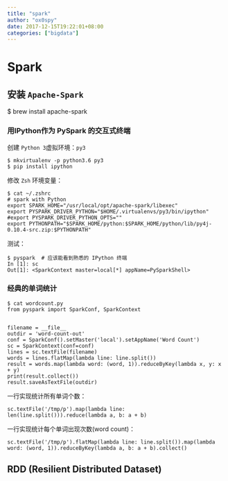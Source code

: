 ```yaml
---
title: "spark"
author: "ox0spy"
date: 2017-12-15T19:22:01+08:00
categories: ["bigdata"]
---
```


# Spark

## 安装 `Apache-Spark`

$ brew install apache-spark

### 用IPython作为 PySpark 的交互式终端

创建 `Python 3`虚拟环境：`py3`

	$ mkvirtualenv -p python3.6 py3
	$ pip install ipython

修改 `Zsh` 环境变量：

	$ cat ~/.zshrc
	# spark with Python
	export SPARK_HOME="/usr/local/opt/apache-spark/libexec"
	export PYSPARK_DRIVER_PYTHON="$HOME/.virtualenvs/py3/bin/ipython"
	#export PYSPARK_DRIVER_PYTHON_OPTS=""
	export PYTHONPATH="$SPARK_HOME/python:$SPARK_HOME/python/lib/py4j-0.10.4-src.zip:$PYTHONPATH"

测试：

	$ pyspark  # 应该能看到熟悉的 IPython 终端
	In [1]: sc
	Out[1]: <SparkContext master=local[*] appName=PySparkShell>

### 经典的单词统计

	$ cat wordcount.py
	from pyspark import SparkConf, SparkContext
	
	
	filename = __file__
	outdir = 'word-count-out'
	conf = SparkConf().setMaster('local').setAppName('Word Count')
	sc = SparkContext(conf=conf)
	lines = sc.textFile(filename)
	words = lines.flatMap(lambda line: line.split())
	result = words.map(lambda word: (word, 1)).reduceByKey(lambda x, y: x + y)
	print(result.collect())
	result.saveAsTextFile(outdir)

一行实现统计所有单词个数：

    sc.textFile('/tmp/p').map(lambda line: len(line.split())).reduce(lambda a, b: a + b)

一行实现统计每个单词出现次数(word count)：

    sc.textFile('/tmp/p').flatMap(lambda line: line.split()).map(lambda word: (word, 1)).reduceByKey(lambda a, b: a + b).collect()

## RDD (Resilient Distributed Dataset)